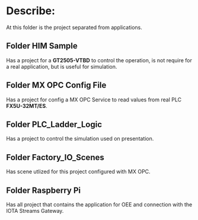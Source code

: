 # Describe:

At this folder is the project separated from applications.

## Folder **HIM Sample** 

Has a project for a **GT2505-VTBD** to control the operation, is not require for a real application, but is useful for simulation.

## Folder **MX OPC Config File** 

Has a project for config a MX OPC Service to read values from real PLC **FX5U-32MT/ES**.

## Folder PLC_Ladder_Logic

Has a project to control the simulation used on presentation.

## Folder Factory_IO_Scenes

Has scene utlized for this project configured with MX OPC.

## Folder Raspberry Pi

Has all project that contains the application for OEE and connection with the IOTA Streams Gateway.

